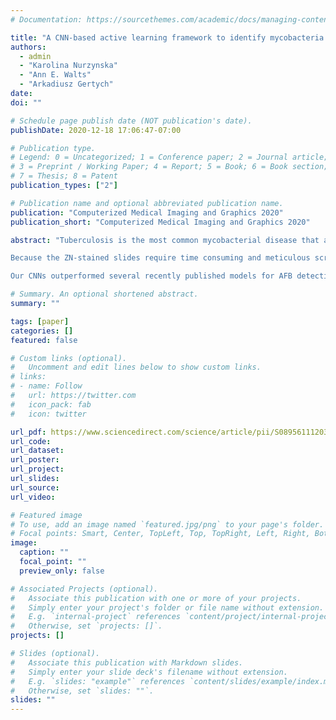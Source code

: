 ```yaml
---
# Documentation: https://sourcethemes.com/academic/docs/managing-content/

title: "A CNN-based active learning framework to identify mycobacteria in digitized Ziehl-Neelsen stained human tissues"
authors: 
  - admin
  - "Karolina Nurzynska"
  - "Ann E. Walts"
  - "Arkadiusz Gertych"
date:  
doi: ""

# Schedule page publish date (NOT publication's date).
publishDate: 2020-12-18 17:06:47-07:00

# Publication type.
# Legend: 0 = Uncategorized; 1 = Conference paper; 2 = Journal article;
# 3 = Preprint / Working Paper; 4 = Report; 5 = Book; 6 = Book section;
# 7 = Thesis; 8 = Patent
publication_types: ["2"]

# Publication name and optional abbreviated publication name.
publication: "Computerized Medical Imaging and Graphics 2020"
publication_short: "Computerized Medical Imaging and Graphics 2020"

abstract: "Tuberculosis is the most common mycobacterial disease that affects humans worldwide. Rapid and reliable diagnosis of mycobacteria is crucial to identify infected individuals, to initiate and monitor treatment and to minimize or prevent transmission. Microscopic identification of acid-fast mycobacteria (AFB) in tissue sections is usually accomplished by examining Ziehl-Neelsen (ZN) stained slides in which AFB appear bright red against the blue background. 

Because the ZN-stained slides require time consuming and meticulous screening by an experienced pathologist, our team developed a machine learning pipeline to classify digitized ZN-stained slides as AFB-positive or AFB-negative. The pipeline includes two convolutional neural network (CNN) models to recognize tiles containing AFB, and a logistic regression (LR) model to classify slides based on features from AFB-probability maps assembled from the CNN tile-based classification results. The first CNN was trained using tiles from 6 AFB-positive and 8 AFB-negative slides, and the second CNN was trained using the initial tile set expanded by additional tiles from 19 AFB-negative slides selected within an active learning framework. When evaluated on a separate set of tiles, the two CNNs yielded F1 scores of 99.03% and 98.75%, respectively, and were used to classify tiles in a separate set of 134 slides (46 AFB-positive and 88 AFB-negative). The classification yielded two AFB-probability maps, one for each CNN. The LR model was then 10-fold cross-validated using the average of feature vectors extracted from the AFB-probability maps generated by each CNN. The feature vector consisted of seven features of the AFB-probability map histogram and the positive tile rate (PTR). The sensitivity (87.13%), specificity (87.62%) and F1 (80.18%) achieved by this model were superior to the baseline performance of PTR-based separation of slides that yielded F1 scores of 73.13% and 66.67% in the AFB-probability maps outputted by the CNN trained within the active learning framework and the CNN trained only on the initial set of slides, respectively. 

Our CNNs outperformed several recently published models for AFB detection. Active learning induced robust learning of features by the CNN and led to improved LR classification performance of slides. In the 52 AFB-positive slides used in the pipeline development, the AFB were infrequent, predominantly single and only rarely found in small clusters. Our pipeline can classify slides and visualize suspected AFB-positive areas in each slide, and thus potentially facilitate evaluation of ZN-stained tissue sections for AFB."

# Summary. An optional shortened abstract.
summary: ""

tags: [paper]
categories: []
featured: false

# Custom links (optional).
#   Uncomment and edit lines below to show custom links.
# links:
# - name: Follow
#   url: https://twitter.com
#   icon_pack: fab
#   icon: twitter

url_pdf: https://www.sciencedirect.com/science/article/pii/S0895611120300550
url_code: 
url_dataset:
url_poster:
url_project:
url_slides:
url_source:
url_video:

# Featured image
# To use, add an image named `featured.jpg/png` to your page's folder. 
# Focal points: Smart, Center, TopLeft, Top, TopRight, Left, Right, BottomLeft, Bottom, BottomRight.
image:
  caption: ""
  focal_point: ""
  preview_only: false

# Associated Projects (optional).
#   Associate this publication with one or more of your projects.
#   Simply enter your project's folder or file name without extension.
#   E.g. `internal-project` references `content/project/internal-project/index.md`.
#   Otherwise, set `projects: []`.
projects: []

# Slides (optional).
#   Associate this publication with Markdown slides.
#   Simply enter your slide deck's filename without extension.
#   E.g. `slides: "example"` references `content/slides/example/index.md`.
#   Otherwise, set `slides: ""`.
slides: ""
---
```


